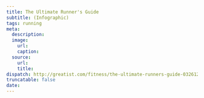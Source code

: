 ```yaml
---
title: The Ultimate Runner's Guide
subtitle: (Infographic)
tags: running
meta:
  description:
  image:
    url:
    caption:
  source:
    url:
    title:
dispatch: http://greatist.com/fitness/the-ultimate-runners-guide-032612/
truncatable: false
date:
---
```

